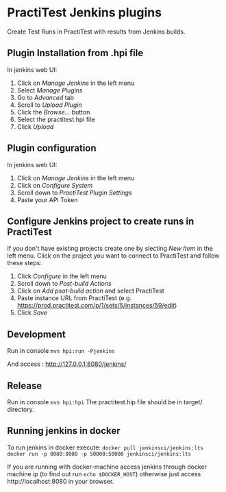 # PractiTest Jenkins plugins

Create Test Runs in PractiTest with results from Jenkins builds.

## Plugin Installation from .hpi file

In jenkins web UI:
1. Click on  _Manage Jenkins_ in the left menu
2. Select _Manage Plugins_
3. Go to _Advanced_ tab
4. Scroll to _Upload Plugin_
5. Click the _Browse..._ button
6. Select the practitest.hpi file
7. Click _Upload_

## Plugin configuration

In jenkins web UI:
1. Click on  _Manage Jenkins_ in the left menu
2. Click on _Configure System_
3. Scroll down to _PractiTest Plugin Settings_
4. Paste your API Token

## Configure Jenkins project to create runs in PractiTest

If you don't have existing projects create one by slecting _New Item_ in the left menu. Click on the project you want to connect to PractiTest and follow these steps:

1. Click _Configure_ in the left menu
2. Scroll down to _Post-build Actions_
3. Click on _Add psot-build action_ and select PractiTest
4. Paste instance URL from PractiTest (e.g. https://prod.practitest.com/p/1/sets/5/instances/59/edit)
5. Click _Save_

## Development

Run in console
`mvn hpi:run -Pjenkins`

And access : http://127.0.0.1:8080/jenkins/

## Release
Run in console
`mvn hpi:hpi`
The practitest.hip file should be in target/ directory.

## Running jenkins in docker

To run jenkins in docker execute:
`docker pull jenkinsci/jenkins:lts`
`docker run -p 8080:8080 -p 50000:50000 jenkinsci/jenkins:lts`

If you are running with docker-machine
access jenkins through docker machine ip (to find out run `echo $DOCKER_HOST`) otherwise just access http://localhost:8080 in your browser.
